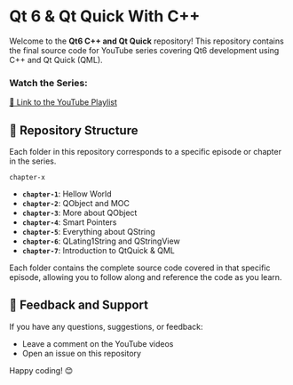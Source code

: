 # Qt 6 & Qt Quick With C++

Welcome to the **Qt6 C++ and Qt Quick** repository! This repository contains the final source code for YouTube series covering Qt6 development using C++ and Qt Quick (QML).

### Watch the Series:
[🔗 Link to the YouTube Playlist](https://youtube.com/playlist?list=PLdJzd_cjqpnTMqXoneKCFiDpNpprUbEf3&si=4CIYj6GT-xuq7hHP)

## 📂 Repository Structure

Each folder in this repository corresponds to a specific episode or chapter in the series.

```
chapter-x
```

- **`chapter-1`**: Hellow World
- **`chapter-2`**: QObject and MOC
- **`chapter-3`**: More about QObject
- **`chapter-4`**: Smart Pointers
- **`chapter-5`**: Everything about QString
- **`chapter-6`**: QLating1String and QStringView
- **`chapter-7`**: Introduction to QtQuick & QML


Each folder contains the complete source code covered in that specific episode, allowing you to follow along and reference the code as you learn.

## 📝 Feedback and Support

If you have any questions, suggestions, or feedback:

- Leave a comment on the YouTube videos
- Open an issue on this repository

Happy coding! 😊

